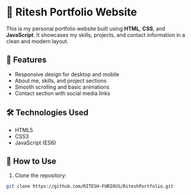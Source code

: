 # 💼 Ritesh Portfolio Website

This is my personal portfolio website built using **HTML**, **CSS**, and **JavaScript**. It showcases my skills, projects, and contact information in a clean and modern layout.

## 🚀 Features

- Responsive design for desktop and mobile
- About me, skills, and project sections
- Smooth scrolling and basic animations
- Contact section with social media links

## 🛠️ Technologies Used

- HTML5
- CSS3
- JavaScript (ES6)

## 📁 How to Use

1. Clone the repository:

```bash
git clone https://github.com/RITESH-FURIOUS/RiteshPortfolio.git
